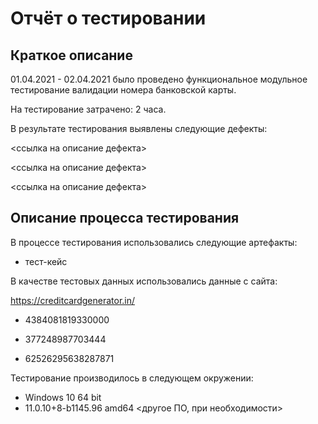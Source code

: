 # Отчёт о тестировании <Credit Card Number Validator>

## Краткое описание
01.04.2021 - 02.04.2021 было проведено функциональное модульное тестирование валидации номера банковской карты.

На тестирование затрачено: 2 часа.

В результате тестирования выявлены следующие дефекты:

<ссылка на описание дефекта>

<ссылка на описание дефекта>

<ссылка на описание дефекта>

## Описание процесса тестирования

В процессе тестирования использовались следующие артефакты:

- тест-кейс


В качестве тестовых данных использовались данные с сайта:

https://creditcardgenerator.in/

- 4384081819330000

- 377248987703444

- 62526295638287871


Тестирование производилось в следующем окружении:

- Windows 10 64 bit 
- 11.0.10+8-b1145.96 amd64 
<другое ПО, при необходимости>